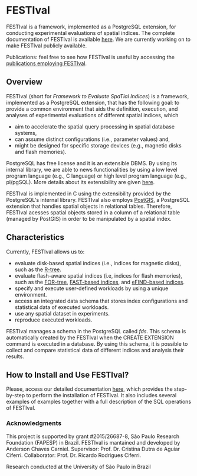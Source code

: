 # FESTIval

FESTIval is a framework, implemented as a PostgreSQL extension, for conducting experimental evaluations of spatial indices. The complete documentation of FESTIval is available [here](https://github.com/accarniel/FESTIval/wiki). We are currently working on to make FESTIval publicly available. 

Publications: feel free to see how FESTIval is useful by accessing the [publications employing FESTIval](https://github.com/accarniel/FESTIval/wiki/Publications).



## Overview

FESTIval (short for *Framework to Evaluate SpaTial Indices*) is a framework, implemented as a PostgreSQL extension, that has the following goal: to provide a common environment that aids the definition, execution, and analyses of experimental evaluations of different spatial indices, which 

* aim to accelerate the spatial query processing in spatial database systems, 
* can assume distinct configurations (i.e., parameter values) and,
* might be designed for specific storage devices (e.g., magnetic disks and flash memories).

PostgreSQL has free license and it is an extensible DBMS. By using its internal library, we are able to news functionalities by using a low level program language (e.g., C language) or high level program language (e.g., pl/pgSQL). More details about its extensibility are given [here](https://www.postgresql.org/docs/current/static/sql-createextension.html).

FESTIval is implemented in C using the extensibility provided by the PostgreSQL's internal library. FESTIval also employs [PostGIS](https://postgis.net/), a PostgreSQL extension that handles spatial objects in relational tables. Therefore, FESTIval acesses spatial objects stored in a column of a relational table (managed by PostGIS) in order to be manipulated by a spatial index. 

## Characteristics

Currently, FESTIval allows us to:

* evaluate disk-based spatial indices (i.e., indices for magnetic disks), such as the [R-tree](https://dl.acm.org/citation.cfm?id=602266).
* evaluate flash-aware spatial indices (i.e, indices for flash memories), such as the [FOR-tree](https://www.sciencedirect.com/science/article/pii/S0957417415000263), [FAST-based indices](https://link.springer.com/article/10.1007/s10707-012-0164-9), and [eFIND-based indices](https://link.springer.com/chapter/10.1007/978-3-319-66917-5_16).
* specify and execute user-defined workloads by using a unique environment.
* access an integrated data schema that stores index configurations and statistical data of executed workloads.
* use any spatial dataset in experiments.
* reproduce executed workloads.

FESTIval manages a schema in the PostgreSQL called *fds*. This schema is automatically created by the FESTIval when the CREATE EXTENSION command is executed in a database. By using this schema, it is possible to collect and compare statistical data of different indices and analysis their results.

## How to Install and Use FESTIval?

Please, access our detailed documentation [here](https://github.com/accarniel/FESTIval/wiki), which provides the step-by-step to perform the installation of FESTIval. It also includes several examples of examples together with a full description of the SQL operations of FESTIval.

### Acknowledgments

This project is supported by grant #2015/26687-8, São Paulo Research Foundation (FAPESP) in Brazil. FESTIval is mantained and developed by Anderson Chaves Carniel. Supervisor: Prof. Dr. Cristina Dutra de Aguiar Ciferri. Collaborator: Prof. Dr. Ricardo Rodrigues Ciferri.

Research conducted at the University of São Paulo in Brazil
